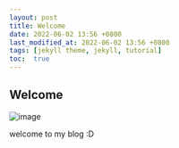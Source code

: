 ```yaml
---
layout: post
title: Welcome
date: 2022-06-02 13:56 +0800
last_modified_at: 2022-06-02 13:56 +0800
tags: [jekyll theme, jekyll, tutorial]
toc:  true
---
```


## Welcome

![image](https://user-images.githubusercontent.com/90083517/171790655-819f15d8-1f4f-4a5a-b5c3-4cb4aca9e7e9.png)

welcome to my blog :D